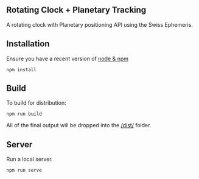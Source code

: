 Rotating Clock + Planetary Tracking
-------------------------------------------
A rotating clock with Planetary positioning API using the Swiss Ephemeris.

## Installation

Ensure you have a recent version of [node & npm](https://nodejs.org/en/download/)

```
npm install
```

## Build

To build for distribution:

```
npm run build
```

All of the final output will be dropped into the [/dist/](./dist) folder.

## Server

Run a local server.

```
npm run serve
```
